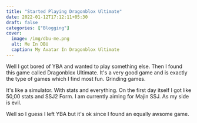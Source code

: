 ```yaml
---
title: "Started Playing Dragonblox Ultimate"
date: 2022-01-12T17:12:11+05:30
draft: false
categories: ["Blogging"]
cover:
  image: /img/dbu-me.png
  alt: Me In DBU
  caption: My Avatar In Dragonblox Ultimate
---
```


Well I got bored of YBA and wanted to play something else. Then I found this game called Dragonblox Ultimate. It's a very good game and is exactly the type of games which I find most fun. Grinding games.

It's like a simulator. With stats and everything. On the first day itself I got like 50,00 stats and SSJ2 Form. I am currently aiming for Majin SSJ. As my side is evil.

Well so I guess I left YBA but it's ok since I found an equally awsome game.

